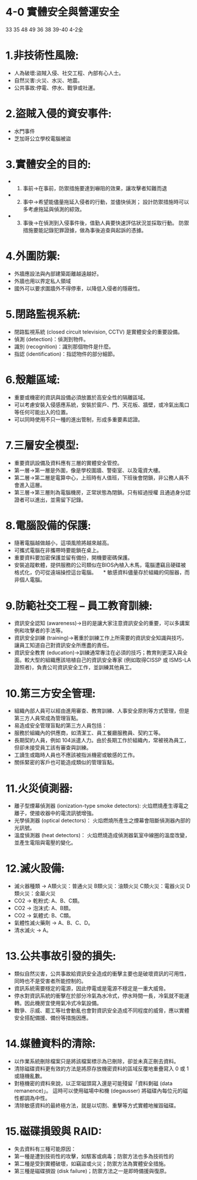 # 4-0 實體安全與營運安全
33 35 48 49 36 38 39-40 4-2全
# 1.非技術性風險:
  * 人為破壞:盜賊入侵、社交工程、內部有心人士。
  * 自然災害:火災、水災、地震。
  * 公共事故:停電、停水、戰爭或社運。

# 2.盜賊入侵的資安事件:
  * 水門事件
  * 芝加哥公立學校電腦被盜
# 3.實體安全的目的:
  * 1. 事前->在事前，防禦措施要達到嚇阻的效果，讓攻擊者知難而退
  * 2. 事中->希望能儘量拖延入侵者的行動，並儘快偵測；
       設計防禦措施時可以多考慮拖延與偵測的綜效。
  * 3. 事後->在偵測到入侵事件後，值勤人員要快速評估狀況並採取行動。
       防禦措施要能記錄犯罪證據，做為事後追查與起訴的憑據。
# 4.外圍防禦:
  * 外牆應設法與內部建築距離越遠越好。
  * 外牆也用以界定私人領域
  * 國外可以要求圍牆外不得停車，以降低入侵者的隱蔽性。
# 5.閉路監視系統:
  * 閉路監視系統 (closed circuit television, CCTV) 是實體安全的重要設備。
  * 偵測 (detection)：偵測到物件。
  * 識別 (recognition)：識別那個物件是什麼。
  * 指認 (identification)：指認物件的部分細節。
# 6.殼離區域:
  * 重要或機密的資訊與設備必須放置於高安全性的隔離區域。
  * 可以考慮安裝入侵感應系統，安裝於窗戶、門、天花板、牆壁，或冷氣出風口等任何可能出入的位置。
  * 可以同時使用不只一種的進出管制，形成多重要素認證。
# 7.三層安全模型:
  * 重要資訊設備及資料應有三層的實體安全管控。
  * 第一層->第一層是外圍，像是學校圍牆、警衛室、以及電資大樓。
  * 第二層->第二層是電算中心，上班時有人值班，下班後會閉鎖，非公務人員不會進入這層。
  * 第三層->第三層則為電腦機房，正常狀態為閉鎖。只有經過授權
    且通過身分認證者可以進出，並需留下記錄。
# 8.電腦設備的保護:
  * 隨著電腦越做越小，這項風險將越來越高。
  * 可攜式電腦在非攜帶時要能鎖在桌上。
  * 重要資料要加密保護並留有備份，開機要密碼保護。
  * 安裝追蹤軟體，提供服務的公司類似在BIOS內植入木馬，電腦遭竊且硬碟被格式化，仍可從遠端操控這台電腦。
　* 敏感資料儘量存於組織的伺服器，而非個人電腦。
# 9.防範社交工程 – 員工教育訓練:
  * 資訊安全認知 (awareness)->目的是讓大家注意資訊安全的重要，可以多講案例和攻擊者的手法等。
  * 資訊安全訓練 (training)->著重於訓練工作上所需要的資訊安全知識與技巧，讓員工知道自己對資訊安全所應盡的責任。
  * 資訊安全教育 (education)->訓練通常專注在必須的技巧；教育則更深入與全面。較大型的組織應該培植自己的資訊安全專家
    (例如取得CISSP 或 ISMS-LA 證照者)，負責公司資訊安全工作，並訓練其他員工。
# 10.第三方安全管理:
  * 組織內部人員可以經由進用審查、教育訓練、人事安全原則等方式管理，但是第三方人員常成為管理盲點。
  * 易造成安全管理盲點的第三方人員包括：
  * 服務於組織內的供應商，如清潔工、員工餐廳服務員、契約工等。
  * 長期契約人員，例如 104派遣人力。由於長期工作於組織內，常被視為員工，但卻未接受員工該有審查與訓練。
  * 工讀生或臨時人員也不應該被指派機密或敏感的工作。
  * 關係緊密的客戶也可能造成類似的管理盲點。
# 11.火災偵測器:
  * 離子型煙幕偵測器 (ionization-type smoke detectors):
    火焰燃燒產生導電之離子，使接收器中的電流訊號增強。
  * 光學偵測器 (optical detectors)：
    火焰燃燒所產生之煙幕會阻斷偵測器內部的光訊號。
  * 溫度偵測器 (heat detectors)：
    火焰燃燒造成偵測器氣室中線圈的溫度改變，並產生電阻與電壓的變化。
# 12.滅火設備:
  * 滅火器種類 -> A類火災：普通火災
                 B類火災：油類火災
                 C類火災：電器火災
                 D類火災：金屬火災
  * CO2 -> 乾粉式: A、B、C類。
  * CO2 -> 泡沫式: A、B類。
  * CO2 -> 氣體式: B、C類。
  * 氣體性滅火藥劑 -> A、B、C、D。
  * 清水滅火 -> A。
# 13.公共事故引發的損失:
  * 類似自然災害，公共事故給資訊安全造成的衝擊主要也是破壞資訊的可用性，同時也不是受害者所能控制的。
  * 資訊系統需要穩定的電源，因此停電或是電源不穩定是一重大威脅。
  * 停水對資訊系統的衝擊在於部分冷氣為水冷式，停水時間一長，冷氣就不能運轉。因此機房宜使用氣冷式冷氣設備。
  * 戰爭、示威、罷工等社會動亂也會對資訊安全造成不同程度的威脅，應以實體安全搭配備援、備份等措施因應。
# 14.媒體資料的清除:
  * 以作業系統刪除檔案只是將該檔案標示為已刪除，卻並未真正刪去資料。
  * 清除磁碟資料更有效的方法是將原存放機密資料的區域反覆地重疊寫入 0 或 1 或隨機亂數。
  * 對極機密的資料來說，以正常磁頭寫入還是可能殘留「資料剩磁 (data remanence)」。
    這時可以使用磁場中和機 (degausser) 將磁碟內每位元的磁性都調為中性。
  * 清除敏感資料的最終極方法，就是以切割、重擊等方式實體地摧毀磁碟。
# 15.磁碟損毀與 RAID:
  * 失去資料有三種可能原因：
  * 第一種是遭到技術性的攻擊，如駭客或病毒；防禦方法也多為技術性的
  * 第二種是受到實體破壞，如竊盜或火災；防禦方法為實體安全措施。
  * 第三種是磁碟損毀 (disk failure)；防禦方法之一是即時備援與復原。









  
  
